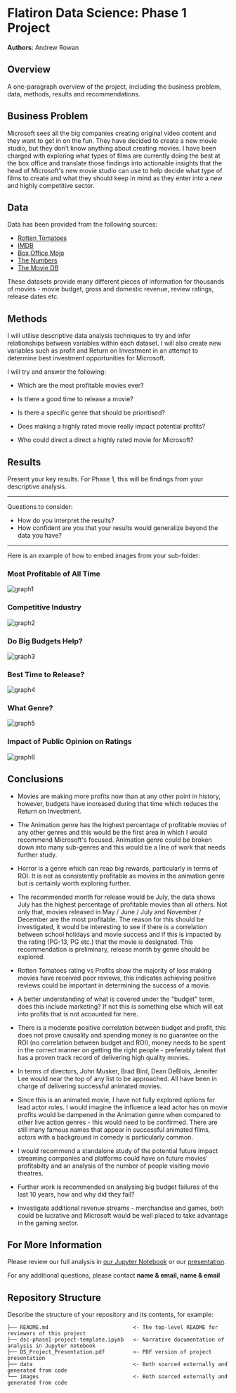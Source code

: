 # Flatiron Data Science: Phase 1 Project

**Authors**: Andrew Rowan

## Overview

A one-paragraph overview of the project, including the business problem, data, methods, results and recommendations.

## Business Problem

Microsoft sees all the big companies creating original video content and they want to get in on the fun. They have decided to create a new movie studio, but they don’t know anything about creating movies. I have been charged with exploring what types of films are currently doing the best at the box office and translate those findings into actionable insights that the head of Microsoft's new movie studio can use to help decide what type of films to create and what they should keep in mind as they enter into a new and highly competitive sector.

## Data

Data has been provided from the following sources:

* [Rotten Tomatoes](https://www.rottentomatoes.com/)
* [IMDB](https://www.imdb.com/)
* [Box Office Mojo](https://www.boxofficemojo.com/)
* [The Numbers](https://www.the-numbers.com/)
* [The Movie DB](https://www.themoviedb.org/)


These datasets provide many different pieces of information for thousands of movies - movie budget, gross and domestic revenue, review ratings, release dates etc. 

## Methods

I will utilise descriptive data analysis techniques to try and infer relationships between variables within each dataset. I will also create new variables such as profit and Return on Investment in an attempt to determine best investment opportunities for Microsoft.

I will try and answer the following:

* Which are the most profitable movies ever?

* Is there a good time to release a movie?

* Is there a specific genre that should be prioritised?

* Does making a highly rated movie really impact potential profits?

* Who could direct a direct a highly rated movie for Microsoft?


## Results

Present your key results. For Phase 1, this will be findings from your descriptive analysis.

***
Questions to consider:
* How do you interpret the results?
* How confident are you that your results would generalize beyond the data you have?
***

Here is an example of how to embed images from your sub-folder:

### Most Profitable of All Time
![graph1](./images/figure_1.png)

### Competitive Industry
![graph2](./images/figure_2.png)

### Do Big Budgets Help?
![graph3](./images/figure_4.png)

### Best Time to Release?
![graph4](./images/figure_7.png)

### What Genre?
![graph5](./images/figure_10.png)

### Impact of Public Opinion on Ratings
![graph6](./images/figure_11.png)

## Conclusions

* Movies are making more profits now than at any other point in history, however, budgets have increased during that time which reduces the Return on Investment.


* The Animation genre has the highest percentage of profitable movies of any other genres and this would be the first area in which I would recommend Microsoft's focused. Animation genre could be broken down into many sub-genres and this would be a line of work that needs further study. 


* Horror is a genre which can reap big rewards, particularly in terms of ROI. It is not as consistently profitable as movies in the animation genre but is certainly worth exploring further.


* The recommended month for release would be July, the data shows July has the highest percentage of profitable movies than all others. Not only that, movies released in May / June / July and November / December are the most profitable. The reason for this should be investigated, it would be interesting to see if there is a correlation between school holidays and movie success and if this is impacted by the rating (PG-13, PG etc.) that the movie is designated. This recommendation is preliminary, release month by genre should be explored.


* Rotten Tomatoes rating vs Profits show the majority of loss making movies have received poor reviews, this indicates achieving positive reviews could be important in determining the success of a movie. 


* A better understanding of what is covered under the "budget" term, does this include marketing? If not this is something else which will eat into profits that is not accounted for here. 


* There is a moderate positive correlation between budget and profit, this does not prove causality and spending money is no guarantee on the ROI (no correlation between budget and ROI), money needs to be spent in the correct manner on getting the right people - preferably talent that has a proven track record of delivering high quality movies.


* In terms of directors, John Musker, Brad Bird, Dean DeBlois, Jennifer Lee would near the top of any list to be approached. All have been in charge of delivering successful animated movies.


* Since this is an animated movie, I have not fully explored options for lead actor roles. I would imagine the influence a lead actor has on movie profits would be dampened in the Animation genre when compared to other live action genres - this would need to be confirmed. There are still many famous names that appear in successful animated films, actors with a background in comedy is particularly common. 


* I would recommend a standalone study of the potential future impact streaming companies and platforms could have on future movies' profitabilty and an analysis of the number of people visiting movie theatres.


* Further work is recommended on analysing big budget failures of the last 10 years, how and why did they fail?


* Investigate additional revenue streams - merchandise and games, both could be lucrative and Microsoft would be well placed to take advantage in the gaming sector.



## For More Information

Please review our full analysis in [our Jupyter Notebook](./dsc-phase1-project-template.ipynb) or our [presentation](./DS_Project_Presentation.pdf).

For any additional questions, please contact **name & email, name & email**

## Repository Structure

Describe the structure of your repository and its contents, for example:

```
├── README.md                           <- The top-level README for reviewers of this project
├── dsc-phase1-project-template.ipynb   <- Narrative documentation of analysis in Jupyter notebook
├── DS_Project_Presentation.pdf         <- PDF version of project presentation
├── data                                <- Both sourced externally and generated from code
└── images                              <- Both sourced externally and generated from code
```
